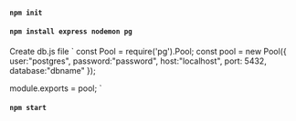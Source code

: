 #### `npm init`
#### `npm install express nodemon pg`

Create db.js file
`
const Pool = require('pg').Pool;
const pool = new Pool({
    user:"postgres",
    password:"password",
    host:"localhost",
    port: 5432,
    database:"dbname"
});

module.exports = pool;
`
#### `npm start`
